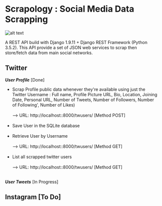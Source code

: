# Scrapology : Social Media Data Scrapping 

![alt text](http://i.imgur.com/IkRpfaG.png "Social Media Data Scrapping")

A REST API build with Django 1.9.11 + Django REST Framework (Python 3.5.2). This API provide a set of JSON web services 
to scrap then store/fetch data from main social networks. 

## Twitter

*__User Profile__* [Done]
  * Scrap Profile public data whenever they're available using just the Twitter Username : Full name, Profile Picture URL, Bio, Location, Joining Date, 
Personal URL, Number of Tweets, Number of Followers, Number of Following', Number of Likes) <br><br>
-->  URL: http://localhost::8000/twusers/<Username> [Method POST]<br><br>
  * Save User in the SQLite database<br><br>
  * Retrieve User by Username <br><br>
-->  URL: http://localhost::8000/twusers/<Username> [Method GET]<br><br>
  * List all scrapped twitter users <br><br>
-->  URL: http://localhost::8000/twusers/ [Method GET]<br><br>

*__User Tweets__* [In Progress]

## Instagram [To Do]

